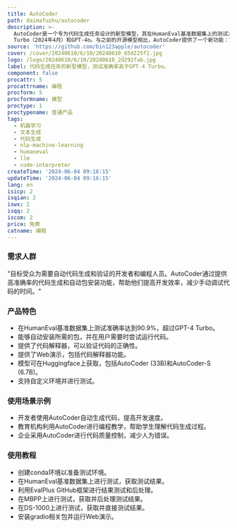 ```yaml
---
title: AutoCoder
path: daimafuzhu/autocoder
description: >-
  AutoCoder是一个专为代码生成任务设计的新型模型，其在HumanEval基准数据集上的测试准确率超过了GPT-4
  Turbo（2024年4月）和GPT-4o。与之前的开源模型相比，AutoCoder提供了一个新功能：它可以自动安装所需的包，并在用户希望执行代码时尝试运行代码，直到确定没有问题。
source: 'https://github.com/bin123apple/autocoder'
cover: /cover/20240610/6/10/20240610_65d225f2.jpg
logo: /logo/20240610/6/10/20240610_2d292fab.jpg
label: 代码生成任务的新型模型，测试准确率高于GPT-4 Turbo。
component: false
procattr: 5
procattrname: 编程
procform: 5
procformname: 模型
proctype: 1
proctypename: 普通产品
tags:
  - 机器学习
  - 文本生成
  - 代码生成
  - nlp-machine-learning
  - humaneval
  - llm
  - code-interpreter
createTime: '2024-06-04 09:16:15'
updateTime: '2024-06-04 09:16:15'
lang: en
isicp: 2
isqian: 2
iswx: 2
isqq: 2
iscom: 2
price: 免费
catname: 编程
---
```




### 需求人群
"目标受众为需要自动代码生成和验证的开发者和编程人员。AutoCoder通过提供高准确率的代码生成和自动包安装功能，帮助他们提高开发效率，减少手动调试代码的时间。"

### 产品特色
* 在HumanEval基准数据集上测试准确率达到90.9%，超过GPT-4 Turbo。
* 能够自动安装所需的包，并在用户需要时尝试运行代码。
* 提供了代码解释器，可以验证代码的正确性。
* 提供了Web演示，包括代码解释器功能。
* 模型可在Huggingface上获取，包括AutoCoder (33B)和AutoCoder-S (6.7B)。
* 支持自定义环境并进行测试。

### 使用场景示例
* 开发者使用AutoCoder自动生成代码，提高开发速度。
* 教育机构利用AutoCoder进行编程教学，帮助学生理解代码生成过程。
* 企业采用AutoCoder进行代码质量控制，减少人为错误。

### 使用教程
* 创建conda环境以准备测试环境。
* 在HumanEval基准数据集上进行测试，获取测试结果。
* 利用EvalPlus GitHub框架进行结果测试和后处理。
* 在MBPP上进行测试，获取并后处理测试结果。
* 在DS-1000上进行测试，获取并直接测试结果。
* 安装gradio相关包并运行Web演示。

  
